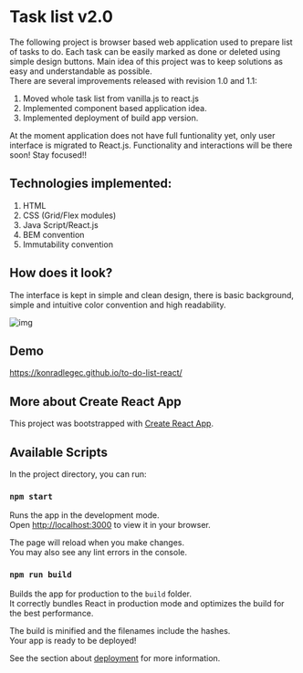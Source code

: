 # Task list v2.0

The following project is browser based web application used to prepare list of tasks to do. Each task can be easily marked as done or deleted using simple design buttons. Main idea of this project was to keep solutions as easy and understandable as possible. <br>
There are several improvements released with revision 1.0 and 1.1: 

1. Moved whole task list from vanilla.js to react.js
2. Implemented component based application idea.
3. Implemented deployment of build app version.

At the moment application does not have full funtionality yet, only user interface is migrated to React.js. Functionality and interactions will be there soon! Stay focused!!


## Technologies implemented:
1. HTML
2. CSS (Grid/Flex modules)
3. Java Script/React.js
4. BEM convention
5. Immutability convention

## How does it look?

The interface is kept in simple and clean design, there is basic background, simple and intuitive color convention and high readability.

![img](http://foto-hosting.pl/img/e6/f9/45/e6f94565ed0e283bc0dde4d70dcac6c6f7125484.jpeg)

## Demo
https://konradlegec.github.io/to-do-list-react/

## More about Create React App

This project was bootstrapped with [Create React App](https://github.com/facebook/create-react-app).

## Available Scripts

In the project directory, you can run:

### `npm start`

Runs the app in the development mode.\
Open [http://localhost:3000](http://localhost:3000) to view it in your browser.

The page will reload when you make changes.\
You may also see any lint errors in the console.

### `npm run build`

Builds the app for production to the `build` folder.\
It correctly bundles React in production mode and optimizes the build for the best performance.

The build is minified and the filenames include the hashes.\
Your app is ready to be deployed!

See the section about [deployment](https://facebook.github.io/create-react-app/docs/deployment) for more information.



